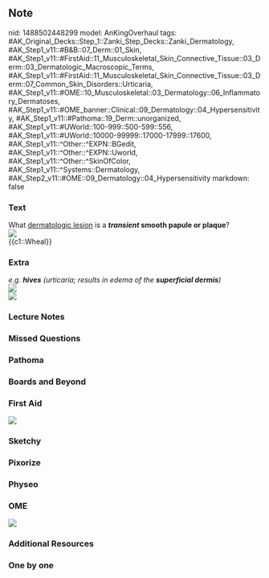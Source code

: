 ## Note
nid: 1488502448299
model: AnKingOverhaul
tags: #AK_Original_Decks::Step_1::Zanki_Step_Decks::Zanki_Dermatology, #AK_Step1_v11::#B&B::07_Derm::01_Skin, #AK_Step1_v11::#FirstAid::11_Musculoskeletal_Skin_Connective_Tissue::03_Derm::03_Dermatologic_Macroscopic_Terms, #AK_Step1_v11::#FirstAid::11_Musculoskeletal_Skin_Connective_Tissue::03_Derm::07_Common_Skin_Disorders::Urticaria, #AK_Step1_v11::#OME::10_Musculoskeletal::03_Dermatology::06_Inflammatory_Dermatoses, #AK_Step1_v11::#OME_banner::Clinical::09_Dermatology::04_Hypersensitivity, #AK_Step1_v11::#Pathoma::19_Derm::unorganized, #AK_Step1_v11::#UWorld::100-999::500-599::556, #AK_Step1_v11::#UWorld::10000-99999::17000-17999::17600, #AK_Step1_v11::^Other::^EXPN::BGedit, #AK_Step1_v11::^Other::^EXPN::Uworld, #AK_Step1_v11::^Other::^SkinOfColor, #AK_Step1_v11::^Systems::Dermatology, #AK_Step2_v11::#OME::09_Dermatology::04_Hypersensitivity
markdown: false

### Text
<div>
  <div>
    What <u>dermatologic lesion</u> is a <b><i>transient</i> smooth
    papule or plaque</b>?
  </div>
  <div><img src="paste-470689760936153.jpg"></div>
  <div>
    {{c1::Wheal}}
  </div>
</div>

### Extra
<div>
  <i>e.g. <b>hives</b> (urticaria; results in edema of the
  <b>superficial dermis</b>)</i>
</div>
<div><img src="paste-46995532152833.jpg"></div><img src=
"paste-393f6653cc0de56109f59419b0bcdf84a29eb9a4.png">

### Lecture Notes


### Missed Questions


### Pathoma


### Boards and Beyond


### First Aid
<img src="tmp7FJrLW.png">

### Sketchy


### Pixorize


### Physeo


### OME
<div class="ome-widget">
  <a href=
  "https://onlinemeded.org/spa/dermatology/hypersensitivity/acquire?ref=anki">
  <img src="_OME_AnkiFlashcards_Lesson_5.png"></a>
</div>

### Additional Resources


### One by one


